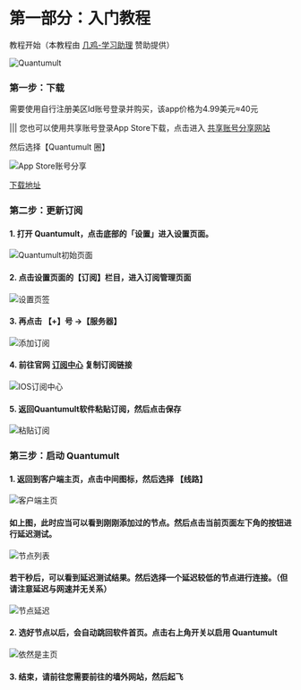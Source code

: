 # 第一部分：入门教程  

教程开始（本教程由 [几鸡-学习助理](https://j01.space/waf/rkk02) 赞助提供）

![Quantumult](https://storage.crisp.chat/users/helpdesk/website/db42c6e16873c000/image_1qxp3ur.png)

### 第一步：下载

需要使用自行注册美区Id账号登录并购买，该app价格为4.99美元≈40元

||| 您也可以使用共享账号登录App Store下载，点击进入 [共享账号分享网站](https://appleid8.com/i/1051.html)

然后选择【Quantumult 圈】

![App Store账号分享](https://storage.crisp.chat/users/helpdesk/website/db42c6e16873c000/01_qgecpn.png) 

[下载地址](https://apps.apple.com/us/app/quantumult/id1252015438) 

### 第二步：更新订阅

#### 1.    打开 Quantumult，点击底部的「设置」进入设置页面。

![Quantumult初始页面](https://storage.crisp.chat/users/helpdesk/website/db42c6e16873c000/image_1sfa91v.png)

#### 2.    点击设置页面的【订阅】栏目，进入订阅管理页面

![设置页签](https://storage.crisp.chat/users/helpdesk/website/db42c6e16873c000/image_i7dr30.png)

#### 3.    再点击 【+】号  →【服务器】

![添加订阅](https://storage.crisp.chat/users/helpdesk/website/db42c6e16873c000/image_1kuv46h.png)

#### 4.    前往官网 [订阅中心](https://j01.space/user/subscription) 复制订阅链接

![IOS订阅中心](https://storage.crisp.chat/users/helpdesk/website/db42c6e16873c000/02_1w579nc.png)

#### 5.    返回Quantumult软件粘贴订阅，然后点击保存

![粘贴订阅](https://storage.crisp.chat/users/helpdesk/website/db42c6e16873c000/image_1bmrv80.png)

### 第三步：启动 Quantumult

#### 1.    返回到客户端主页，点击中间图标，然后选择 【线路】

![客户端主页](https://storage.crisp.chat/users/helpdesk/website/db42c6e16873c000/image_w50huq.png)

#### 如上图，此时应当可以看到刚刚添加过的节点。然后点击当前页面左下角的按钮进行延迟测试。

![节点列表](https://storage.crisp.chat/users/helpdesk/website/db42c6e16873c000/image_rswww8.png)

####  若干秒后，可以看到延迟测试结果。然后选择一个延迟较低的节点进行连接。（但请注意延迟与网速并无关系）

![节点延迟](https://storage.crisp.chat/users/helpdesk/website/db42c6e16873c000/image_1vi42wk.png)

#### 2.    选好节点以后，会自动跳回软件首页。点击右上角开关以启用 Quantumult

![依然是主页](https://storage.crisp.chat/users/helpdesk/website/db42c6e16873c000/image_1qeejo.png)

#### 3.    结束，请前往您需要前往的墙外网站，然后起飞

